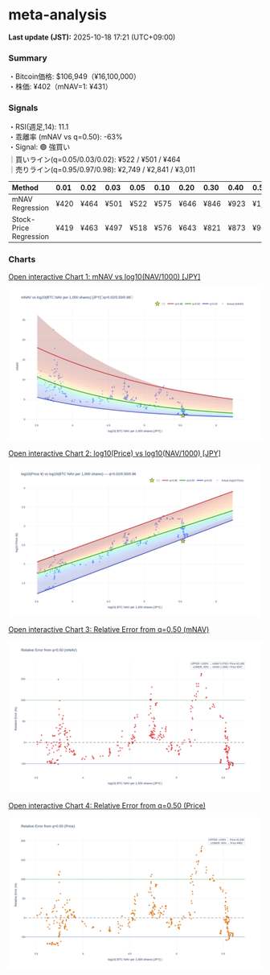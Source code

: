 # meta-analysis


<!--REPORT:START-->
**Last update (JST):** 2025-10-18 17:21 (UTC+09:00)

### Summary
・Bitcoin価格: $106,949（¥16,100,000）  
・株価: ¥402（mNAV=1: ¥431）

### Signals
・RSI(週足,14): 11.1  
・乖離率 (mNAV vs q=0.50): -63%  
・Signal: 🟣 強買い  
｜買いライン(q=0.05/0.03/0.02): ¥522 / ¥501 / ¥464  
｜売りライン(q=0.95/0.97/0.98): ¥2,749 / ¥2,841 / ¥3,011

| Method                 | 0.01   | 0.02   | 0.03   | 0.05   | 0.10   | 0.20   | 0.30   | 0.40   | 0.50   | 0.60   | 0.70   | 0.80   | 0.90   | 0.95   | 0.97   | 0.98   | 0.99   |
|:-----------------------|:-------|:-------|:-------|:-------|:-------|:-------|:-------|:-------|:-------|:-------|:-------|:-------|:-------|:-------|:-------|:-------|:-------|
| mNAV Regression        | ¥420   | ¥464   | ¥501   | ¥522   | ¥575   | ¥646   | ¥846   | ¥923   | ¥1,094 | ¥1,272 | ¥1,394 | ¥1,779 | ¥2,397 | ¥2,749 | ¥2,841 | ¥3,011 | ¥3,017 |
| Stock-Price Regression | ¥419   | ¥463   | ¥497   | ¥518   | ¥576   | ¥643   | ¥821   | ¥873   | ¥965   | ¥1,133 | ¥1,300 | ¥1,741 | ¥2,247 | ¥2,451 | ¥2,503 | ¥2,751 | ¥2,765 |

### Charts
[Open interactive Chart 1: mNAV vs log10(NAV/1000) [JPY]](https://tkzm240.github.io/meta-analysis/fig1.html)

![fig1](assets/fig1.png)

[Open interactive Chart 2: log10(Price) vs log10(NAV/1000) [JPY]](https://tkzm240.github.io/meta-analysis/fig2.html)

![fig2](assets/fig2.png)

[Open interactive Chart 3: Relative Error from q=0.50 (mNAV)](https://tkzm240.github.io/meta-analysis/fig3.html)

![fig3](assets/fig3.png)

[Open interactive Chart 4: Relative Error from q=0.50 (Price)](https://tkzm240.github.io/meta-analysis/fig4.html)

![fig4](assets/fig4.png)
<!--REPORT:END-->
